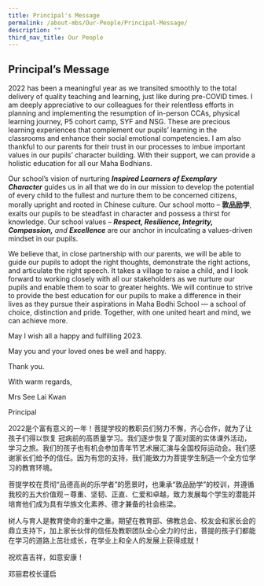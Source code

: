 ```yaml
---
title: Principal's Message
permalink: /about-mbs/Our-People/Principal-Message/
description: ""
third_nav_title: Our People
---
```

## Principal’s Message

2022 has been a meaningful year as we transited smoothly to the total delivery of quality teaching and learning, just like during pre-COVID times. I am deeply appreciative to our colleagues for their relentless efforts in planning and implementing the resumption of in-person CCAs, physical learning journey, P5 cohort camp, SYF and NSG. These are precious learning experiences that complement our pupils’ learning in the classrooms and enhance their social emotional competencies. I am also thankful to our parents for their trust in our processes to imbue important values in our pupils’ character building. With their support, we can provide a holistic education for all our Maha Bodhians.

Our school’s vision of nurturing **_Inspired Learners of Exemplary Character_** guides us in all that we do in our mission to develop the potential of every child to the fullest and nurture them to be concerned citizens, morally upright and rooted in Chinese culture. Our school motto – **敦品励学**, exalts our pupils to be steadfast in character and possess a thirst for knowledge. Our school values – **_Respect, Resilience, Integrity, Compassion,_** _and **Excellence**_ are our anchor in inculcating a values-driven mindset in our pupils.

We believe that, in close partnership with our parents, we will be able to guide our pupils to adopt the right thoughts, demonstrate the right actions, and articulate the right speech. It takes a village to raise a child, and I look forward to working closely with all our stakeholders as we nurture our pupils and enable them to soar to greater heights. We will continue to strive to provide the best education for our pupils to make a difference in their lives as they pursue their aspirations in Maha Bodhi School — a school of choice, distinction and pride. Together, with one united heart and mind, we can achieve more.

May I wish all a happy and fulfilling 2023.

May you and your loved ones be well and happy.

Thank you.

With warm regards,

Mrs See Lai Kwan

Principal

2022是个富有意义的一年！菩提学校的教职员们努力不懈，齐心合作，就为了让孩子们得以恢复 冠病前的高质量学习。我们逐步恢复了面对面的实体课外活动，学习之旅。我们的孩子也有机会参加青年节艺术展汇演与全国校际运动会。我们感谢家长们给予的信任。因为有您的支持，我们能致力为菩提学生制造一个全方位学习的教育环境。

菩提学校在贯彻“品德高尚的乐学者”的愿景时，也秉承“敦品励学”的校训，并遵循我校的五大价值观－尊重、坚韧、正直、仁爱和卓越，致力发展每个学生的潜能并培育他们成为具有华族文化素养、德才兼备的社会栋梁。

树人与育人是教育使命的重中之重。期望在教育部、佛教总会、校友会和家长会的鼎立支持下，加上家长伙伴的信任及教职团队全心全力的付出，菩提的孩子们都能在学习的道路上茁壮成长，在学业上和全人的发展上获得成就！

祝欢喜吉祥，如意安康！

邓丽君校长谨启